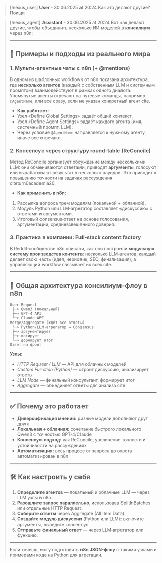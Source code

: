 >[!nexus_user] **User** - 30.06.2025 at 20:24
> Как это делают другие? Поищи
<!-- UID: 986268f9-0dad-470e-b9f9-b2757a2010a7 -->




>[!nexus_agent] **Assistant** - 30.06.2025 at 20:24
> Вот как делают другие, чтобы объединить несколько ИИ‑моделей в **консилиум** через n8n:
> 
> ---
> 
> ## 🚀 Примеры и подходы из реального мира
> 
> ### 1. Мульти‑агентные чаты с n8n (+ @mentions)
> В одном из шаблонных workflows от n8n показана архитектура, где **несколько агентов** (каждый с собственным LLM и системным промптом) взаимодействуют в рамках одного диалога. Упомянутые агенты отвечают на путевые команды, например `@AgentName`, или все сразу, если не указан конкретный агент cite.
> 
> - **Как работает:** 
>  - Узел «Define Global Settings» задаёт общий контекст.
>  - Узел «Define Agent Settings» задаёт каждого агента (имя, системный промпт, LLM).
>  - Через условие `@AgentName` направляется к нужному агенту, иначе все отвечают.
> 
> ### 2. Консенсус через структуру round‑table (ReConcile)
> Метод ReConcile организует обсуждение между несколькими LLM: они обмениваются ответами, приводят **аргументы**, голосуют или вырабатывают результат в несколько раундов. Это приводит к повышению точности на задачах рассуждения citeturn0academia20.
> 
> - **Как применить в n8n:** 
>  1. Рассылка вопроса трем моделям (локальной + облачной).
>  2. Модуль Python или LLM‑агрегатор составляет «дискуссию» с ответами и аргументами.
>  3. Итоговый consensus‑ответ на основе голосования, аргументации, средневзвешенного доверия.
> 
> ### 3. Практика в компании: Full‑stack content factory
> В Reddit‑сообществе n8n описали, как они построили **модульную систему производства контента**: несколько LLM‑агентов, каждый делает свою часть (идея, черновик, SEO, финализация), а управляющий workflow связывает их всех cite.
> 
> ---
> 
> ## 🧩 Общая архитектура консилиум-флоу в n8n
> 
> ```text
> User Request
>  ├─> Qwen3 (локальный)
>  ├─> GPT‑4 API
>  └─> Claude API
> Merge/Aggregate (ждёт все ответы)
>  └─> Python/LLM‑агрегатор → Consensus
>  ├─> аргументирует
>  ├─> вотирует
>  └─> формирует итог
> Ответ на фронт
> ```
> 
> **Узлы:**
> - *HTTP Request / LLM* — API для облачных моделей 
> - *Custom Function (Python)* — строит дискуссию, анализирует ответы 
> - *LLM Node* — финальный консультант, формирует итог 
> - *Aggregate* — объединяет ответы для анализа cite
> 
> ---
> 
> ## ✅ Почему это работает
> 
> - **Диверсификация мнений:** разные модели дополняют друг друга
> - **Локальная + облачная:** сочетание быстрого локального Qwen3 с точностью GPT‑4/Claude
> - **Консенсус‑подход:** как ReConcile, увеличение точности и устойчивости на рассуждениях
> - **Автоматизация:** весь процесс от запроса до ответа автоматизирован в n8n
> 
> ---
> 
> ## 🛠️ Как настроить у себя
> 
> 1. **Определите агентов** — локальный и облачные LLM — через LLM узлы в n8n.
> 2. **Разошлите запрос параллельно**, использовав SplitInBatches или отдельные HTTP Request.
> 3. **Соберите ответы** через Aggregate (All Item Data).
> 4. **Создайте модуль дискуссии** (Python или LLM): включите аргументы, выведите консенсус.
> 5. **Отправьте финальный ответ** — через LLM‑агрегатор или функцию.
> 
> ---
> 
> Если хочешь, могу подготовить **n8n JSON-флоу** с такими узлами и примерами кода на Python для агрегации.
<!-- UID: 763c3249-447a-48bc-9957-8d09551f2875 -->
